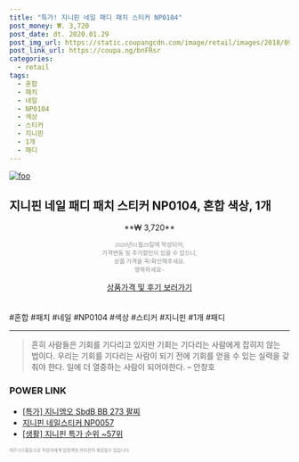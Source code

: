 ```yaml
--- 
title: "특가! 지니핀 네일 패디 패치 스티커 NP0104" 
post_money: ₩. 3,720 
post_date: dt. 2020.01.29 
post_img_url: https://static.coupangcdn.com/image/retail/images/2018/09/05/13/5/e98c6f8b-ef8a-4fea-bd58-3555b351384e.jpg 
post_link_url: https://coupa.ng/bnFRsr 
categories: 
  - retail 
tags: 
  - 혼합 
  - 패치 
  - 네일 
  - NP0104 
  - 색상 
  - 스티커 
  - 지니핀 
  - 1개 
  - 패디 
--- 
```

[![foo](https://static.coupangcdn.com/image/retail/images/2018/09/05/13/5/e98c6f8b-ef8a-4fea-bd58-3555b351384e.jpg)](https://coupa.ng/bnFRsr) 

## 지니핀 네일 패디 패치 스티커 NP0104, 혼합 색상, 1개 
<p style="text-align: center;">**₩ 3,720**</p> 
<p style="text-align: center;"><span style="color: #898c8f; font-family: Georgia,Times,serif; font-size: 0.75em;">2020년01월29일에 작성되어, <br>가격변동 및 추가할인이 있을 수 있으니,<br> 상품 가격을 꼭!확인해주세요.<br>행복하세요~</span> 
</p>	 
<div markdown="0" style="text-align: center;"><a href="https://coupa.ng/bnFRsr" class="btn btn--success">상품가격 및 후기 보러가기</a></div> 
<br><br> 
  #혼합 #패치 #네일 #NP0104 #색상 #스티커 #지니핀 #1개 #패디 
<hr> 

> 흔히 사람들은 기회를 기다리고 있지만 기회는 기다리는 사람에게 잡히지 않는 법이다. 우리는 기회를 기다리는 사람이 되기 전에 기회를 얻을 수 있는 실력을 갖춰야 한다. 일에 더 열중하는 사람이 되어야한다. – 안창호 


### POWER LINK

* <a href="https://blog.naver.com/sakai111/221786674275" target="_blank">[특가] 지니엠오 SbdB BB 273 팔찌</a>
* <a href="https://blog.naver.com/fasyy4321/221789216234" target="_blank">지니핀 네일스티커 NP0057</a>
* <a href="https://blog.naver.com/sakai111/221789123879" target="_blank"> [생활] 지니핀 특가 순위 ~57위</a>

<span style="color: #898c8f; font-family: Georgia,Times,serif; font-size: 0.55em;">파트너스활동으로 작성자에게 일정액의 커미션이 제공될수 있습니다.</span> 
